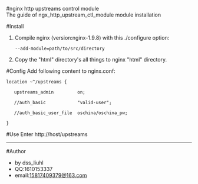 #nginx http upstreams control module  
The guide of ngx_http_upstream_ctl_module module installation

#Install
1. Compile nginx (version:nginx-1.9.8) with this ./configure option:  

       --add-module=path/to/src/directory  

2. Copy the "html" directory's all things to nginx "html" directory.

#Config 
   Add following content to nginx.conf:

    location ~^/upstreams {    

       upstreams_admin         on;    

       //auth_basic            "valid-user";    

       //auth_basic_user_file  oschina/oschina_pw;    

    }

#Use
   Enter http://host/upstreams

--- 
#Author
* by dss_liuhl 
* QQ:1610153337 
* email:15817409379@163.com

